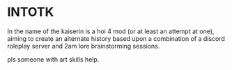 # INTOTK

In the name of the kaiserin is a hoi 4 mod (or at least an attempt at one), aiming to create an alternate history based upon a combination of a discord roleplay server and 2am lore brainstorming sessions.


pls someone with art skills help. 
